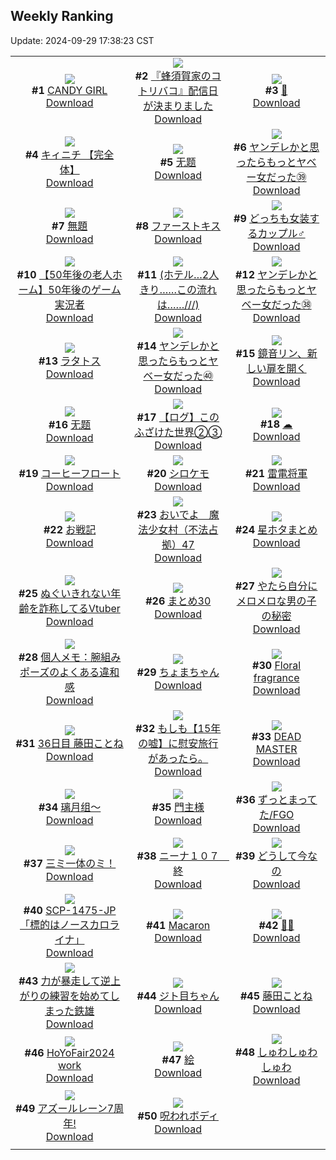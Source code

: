 ## Weekly Ranking
Update: 2024-09-29 17:38:23 CST

|      |      |      |
| :----: | :----: | :----: |
| ![](https://i.pixiv.re/c/240x480/img-master/img/2024/09/22/00/00/21/122650009_p0_master1200.jpg)<br>**#1** [CANDY GIRL](https://www.pixiv.net/artworks/122650009)<br>[Download](https://i.pixiv.re/img-original/img/2024/09/22/00/00/21/122650009_p0.png) | ![](https://i.pixiv.re/c/240x480/img-master/img/2024/09/23/17/29/47/122704051_p0_master1200.jpg)<br>**#2** [『蜂須賀家のコトリバコ』配信日が決まりました](https://www.pixiv.net/artworks/122704051)<br>[Download](https://i.pixiv.re/img-original/img/2024/09/23/17/29/47/122704051_p0.jpg) | ![](https://i.pixiv.re/c/240x480/img-master/img/2024/09/23/00/00/36/122683962_p0_master1200.jpg)<br>**#3** [🌙](https://www.pixiv.net/artworks/122683962)<br>[Download](https://i.pixiv.re/img-original/img/2024/09/23/00/00/36/122683962_p0.jpg) |
| ![](https://i.pixiv.re/c/240x480/img-master/img/2024/09/23/00/00/22/122683872_p0_master1200.jpg)<br>**#4** [キィニチ 【完全体】](https://www.pixiv.net/artworks/122683872)<br>[Download](https://i.pixiv.re/img-original/img/2024/09/23/00/00/22/122683872_p0.jpg) | ![](https://i.pixiv.re/c/240x480/img-master/img/2024/09/23/02/21/52/122688417_p0_master1200.jpg)<br>**#5** [无题](https://www.pixiv.net/artworks/122688417)<br>[Download](https://i.pixiv.re/img-original/img/2024/09/23/02/21/52/122688417_p0.jpg) | ![](https://i.pixiv.re/c/240x480/img-master/img/2024/09/23/00/01/07/122684084_p0_master1200.jpg)<br>**#6** [ヤンデレかと思ったらもっとヤベー女だった㊴](https://www.pixiv.net/artworks/122684084)<br>[Download](https://i.pixiv.re/img-original/img/2024/09/23/00/01/07/122684084_p0.png) |
| ![](https://i.pixiv.re/c/240x480/img-master/img/2024/09/23/21/32/41/122711695_p0_master1200.jpg)<br>**#7** [無題](https://www.pixiv.net/artworks/122711695)<br>[Download](https://i.pixiv.re/img-original/img/2024/09/23/21/32/41/122711695_p0.png) | ![](https://i.pixiv.re/c/240x480/img-master/img/2024/09/22/19/16/12/122673603_p0_master1200.jpg)<br>**#8** [ファーストキス](https://www.pixiv.net/artworks/122673603)<br>[Download](https://i.pixiv.re/img-original/img/2024/09/22/19/16/12/122673603_p0.jpg) | ![](https://i.pixiv.re/c/240x480/img-master/img/2024/09/23/00/00/46/122684005_p0_master1200.jpg)<br>**#9** [どっちも女装するカップル♂](https://www.pixiv.net/artworks/122684005)<br>[Download](https://i.pixiv.re/img-original/img/2024/09/23/00/00/46/122684005_p0.jpg) |
| ![](https://i.pixiv.re/c/240x480/img-master/img/2024/09/24/12/00/06/122728134_p0_master1200.jpg)<br>**#10** [【50年後の老人ホーム】50年後のゲーム実況者](https://www.pixiv.net/artworks/122728134)<br>[Download](https://i.pixiv.re/img-original/img/2024/09/24/12/00/06/122728134_p0.jpg) | ![](https://i.pixiv.re/c/240x480/img-master/img/2024/09/23/17/12/08/122703620_p0_master1200.jpg)<br>**#11** [(ホテル…2人きり……この流れは……///)](https://www.pixiv.net/artworks/122703620)<br>[Download](https://i.pixiv.re/img-original/img/2024/09/23/17/12/08/122703620_p0.jpg) | ![](https://i.pixiv.re/c/240x480/img-master/img/2024/09/22/00/00/56/122650138_p0_master1200.jpg)<br>**#12** [ヤンデレかと思ったらもっとヤベー女だった㊳](https://www.pixiv.net/artworks/122650138)<br>[Download](https://i.pixiv.re/img-original/img/2024/09/22/00/00/56/122650138_p0.png) |
| ![](https://i.pixiv.re/c/240x480/img-master/img/2024/09/22/01/32/28/122651057_p0_master1200.jpg)<br>**#13** [ラタトス](https://www.pixiv.net/artworks/122651057)<br>[Download](https://i.pixiv.re/img-original/img/2024/09/22/01/32/28/122651057_p0.jpg) | ![](https://i.pixiv.re/c/240x480/img-master/img/2024/09/24/00/00/47/122717365_p0_master1200.jpg)<br>**#14** [ヤンデレかと思ったらもっとヤベー女だった㊵](https://www.pixiv.net/artworks/122717365)<br>[Download](https://i.pixiv.re/img-original/img/2024/09/24/00/00/47/122717365_p0.png) | ![](https://i.pixiv.re/c/240x480/img-master/img/2024/09/23/09/08/55/122693786_p0_master1200.jpg)<br>**#15** [鏡音リン、新しい扉を開く](https://www.pixiv.net/artworks/122693786)<br>[Download](https://i.pixiv.re/img-original/img/2024/09/23/09/08/55/122693786_p0.jpg) |
| ![](https://i.pixiv.re/c/240x480/img-master/img/2024/09/23/00/00/27/122683906_p0_master1200.jpg)<br>**#16** [无题](https://www.pixiv.net/artworks/122683906)<br>[Download](https://i.pixiv.re/img-original/img/2024/09/23/00/00/27/122683906_p0.png) | ![](https://i.pixiv.re/c/240x480/img-master/img/2024/09/23/22/54/00/122714712_p0_master1200.jpg)<br>**#17** [【ログ】このふざけた世界②③](https://www.pixiv.net/artworks/122714712)<br>[Download](https://i.pixiv.re/img-original/img/2024/09/23/22/54/00/122714712_p0.jpg) | ![](https://i.pixiv.re/c/240x480/img-master/img/2024/09/23/00/00/30/122683928_p0_master1200.jpg)<br>**#18** [☁](https://www.pixiv.net/artworks/122683928)<br>[Download](https://i.pixiv.re/img-original/img/2024/09/23/00/00/30/122683928_p0.jpg) |
| ![](https://i.pixiv.re/c/240x480/img-master/img/2024/09/22/20/30/01/122675962_p0_master1200.jpg)<br>**#19** [コーヒーフロート](https://www.pixiv.net/artworks/122675962)<br>[Download](https://i.pixiv.re/img-original/img/2024/09/22/20/30/01/122675962_p0.png) | ![](https://i.pixiv.re/c/240x480/img-master/img/2024/09/23/00/00/13/122683829_p0_master1200.jpg)<br>**#20** [シロケモ](https://www.pixiv.net/artworks/122683829)<br>[Download](https://i.pixiv.re/img-original/img/2024/09/23/00/00/13/122683829_p0.png) | ![](https://i.pixiv.re/c/240x480/img-master/img/2024/09/22/22/38/42/122680759_p0_master1200.jpg)<br>**#21** [雷電将軍](https://www.pixiv.net/artworks/122680759)<br>[Download](https://i.pixiv.re/img-original/img/2024/09/22/22/38/42/122680759_p0.jpg) |
| ![](https://i.pixiv.re/c/240x480/img-master/img/2024/09/24/18/12/33/122734137_p0_master1200.jpg)<br>**#22** [お戦記](https://www.pixiv.net/artworks/122734137)<br>[Download](https://i.pixiv.re/img-original/img/2024/09/24/18/12/33/122734137_p0.png) | ![](https://i.pixiv.re/c/240x480/img-master/img/2024/09/23/17/00/14/122703298_p0_master1200.jpg)<br>**#23** [おいでよ　魔法少女村（不法占拠）47](https://www.pixiv.net/artworks/122703298)<br>[Download](https://i.pixiv.re/img-original/img/2024/09/23/17/00/14/122703298_p0.png) | ![](https://i.pixiv.re/c/240x480/img-master/img/2024/09/23/20/42/36/122709838_p0_master1200.jpg)<br>**#24** [星ホタまとめ](https://www.pixiv.net/artworks/122709838)<br>[Download](https://i.pixiv.re/img-original/img/2024/09/23/20/42/36/122709838_p0.png) |
| ![](https://i.pixiv.re/c/240x480/img-master/img/2024/09/23/19/54/43/122708211_p0_master1200.jpg)<br>**#25** [ぬぐいきれない年齢を詐称してるVtuber](https://www.pixiv.net/artworks/122708211)<br>[Download](https://i.pixiv.re/img-original/img/2024/09/23/19/54/43/122708211_p0.png) | ![](https://i.pixiv.re/c/240x480/img-master/img/2024/09/23/18/33/33/122705908_p0_master1200.jpg)<br>**#26** [まとめ30](https://www.pixiv.net/artworks/122705908)<br>[Download](https://i.pixiv.re/img-original/img/2024/09/23/18/33/33/122705908_p0.jpg) | ![](https://i.pixiv.re/c/240x480/img-master/img/2024/09/23/14/18/52/122699836_p0_master1200.jpg)<br>**#27** [やたら自分にメロメロな男の子の秘密](https://www.pixiv.net/artworks/122699836)<br>[Download](https://i.pixiv.re/img-original/img/2024/09/23/14/18/52/122699836_p0.png) |
| ![](https://i.pixiv.re/c/240x480/img-master/img/2024/09/24/06/00/05/122723736_p0_master1200.jpg)<br>**#28** [個人メモ：腕組みポーズのよくある違和感](https://www.pixiv.net/artworks/122723736)<br>[Download](https://i.pixiv.re/img-original/img/2024/09/24/06/00/05/122723736_p0.jpg) | ![](https://i.pixiv.re/c/240x480/img-master/img/2024/09/23/12/57/06/122698142_p0_master1200.jpg)<br>**#29** [ちょまちゃん](https://www.pixiv.net/artworks/122698142)<br>[Download](https://i.pixiv.re/img-original/img/2024/09/23/12/57/06/122698142_p0.jpg) | ![](https://i.pixiv.re/c/240x480/img-master/img/2024/09/22/01/05/03/122652529_p0_master1200.jpg)<br>**#30** [Floral fragrance](https://www.pixiv.net/artworks/122652529)<br>[Download](https://i.pixiv.re/img-original/img/2024/09/22/01/05/03/122652529_p0.png) |
| ![](https://i.pixiv.re/c/240x480/img-master/img/2024/09/23/14/33/51/122700127_p0_master1200.jpg)<br>**#31** [36日目 藤田ことね](https://www.pixiv.net/artworks/122700127)<br>[Download](https://i.pixiv.re/img-original/img/2024/09/23/14/33/51/122700127_p0.png) | ![](https://i.pixiv.re/c/240x480/img-master/img/2024/09/24/17/05/05/122732753_p0_master1200.jpg)<br>**#32** [もしも【15年の嘘】に慰安旅行があったら。](https://www.pixiv.net/artworks/122732753)<br>[Download](https://i.pixiv.re/img-original/img/2024/09/24/17/05/05/122732753_p0.jpg) | ![](https://i.pixiv.re/c/240x480/img-master/img/2024/09/24/19/26/06/122735867_p0_master1200.jpg)<br>**#33** [DEAD MASTER](https://www.pixiv.net/artworks/122735867)<br>[Download](https://i.pixiv.re/img-original/img/2024/09/24/19/26/06/122735867_p0.jpg) |
| ![](https://i.pixiv.re/c/240x480/img-master/img/2024/09/22/19/36/31/122674194_p0_master1200.jpg)<br>**#34** [璃月组～](https://www.pixiv.net/artworks/122674194)<br>[Download](https://i.pixiv.re/img-original/img/2024/09/22/19/36/31/122674194_p0.jpg) | ![](https://i.pixiv.re/c/240x480/img-master/img/2024/09/23/00/00/07/122683803_p0_master1200.jpg)<br>**#35** [門主様](https://www.pixiv.net/artworks/122683803)<br>[Download](https://i.pixiv.re/img-original/img/2024/09/23/00/00/07/122683803_p0.png) | ![](https://i.pixiv.re/c/240x480/img-master/img/2024/09/22/02/24/25/122654301_p0_master1200.jpg)<br>**#36** [ずっとまってた/FGO](https://www.pixiv.net/artworks/122654301)<br>[Download](https://i.pixiv.re/img-original/img/2024/09/22/02/24/25/122654301_p0.png) |
| ![](https://i.pixiv.re/c/240x480/img-master/img/2024/09/23/20/55/37/122710237_p0_master1200.jpg)<br>**#37** [三ミ一体のミ！](https://www.pixiv.net/artworks/122710237)<br>[Download](https://i.pixiv.re/img-original/img/2024/09/23/20/55/37/122710237_p0.jpg) | ![](https://i.pixiv.re/c/240x480/img-master/img/2024/09/22/18/00/53/122671340_p0_master1200.jpg)<br>**#38** [ニーナ１０７　終](https://www.pixiv.net/artworks/122671340)<br>[Download](https://i.pixiv.re/img-original/img/2024/09/22/18/00/53/122671340_p0.jpg) | ![](https://i.pixiv.re/c/240x480/img-master/img/2024/09/23/15/21/47/122701058_p0_master1200.jpg)<br>**#39** [どうして今なの](https://www.pixiv.net/artworks/122701058)<br>[Download](https://i.pixiv.re/img-original/img/2024/09/23/15/21/47/122701058_p0.jpg) |
| ![](https://i.pixiv.re/c/240x480/img-master/img/2024/09/23/18/22/54/122705570_p0_master1200.jpg)<br>**#40** [SCP-1475-JP「標的はノースカロライナ」](https://www.pixiv.net/artworks/122705570)<br>[Download](https://i.pixiv.re/img-original/img/2024/09/23/18/22/54/122705570_p0.jpg) | ![](https://i.pixiv.re/c/240x480/img-master/img/2024/09/23/09/06/06/122693743_p0_master1200.jpg)<br>**#41** [Macaron](https://www.pixiv.net/artworks/122693743)<br>[Download](https://i.pixiv.re/img-original/img/2024/09/23/09/06/06/122693743_p0.png) | ![](https://i.pixiv.re/c/240x480/img-master/img/2024/09/23/00/30/06/122685354_p0_master1200.jpg)<br>**#42** [🖤🤍](https://www.pixiv.net/artworks/122685354)<br>[Download](https://i.pixiv.re/img-original/img/2024/09/23/00/30/06/122685354_p0.png) |
| ![](https://i.pixiv.re/c/240x480/img-master/img/2024/09/23/01/25/09/122687119_p0_master1200.jpg)<br>**#43** [力が暴走して逆上がりの練習を始めてしまった鉄雄](https://www.pixiv.net/artworks/122687119)<br>[Download](https://i.pixiv.re/img-original/img/2024/09/23/01/25/09/122687119_p0.png) | ![](https://i.pixiv.re/c/240x480/img-master/img/2024/09/23/11/07/28/122695857_p0_master1200.jpg)<br>**#44** [ジト目ちゃん](https://www.pixiv.net/artworks/122695857)<br>[Download](https://i.pixiv.re/img-original/img/2024/09/23/11/07/28/122695857_p0.png) | ![](https://i.pixiv.re/c/240x480/img-master/img/2024/09/22/00/00/26/122650029_p0_master1200.jpg)<br>**#45** [藤田ことね](https://www.pixiv.net/artworks/122650029)<br>[Download](https://i.pixiv.re/img-original/img/2024/09/22/00/00/26/122650029_p0.jpg) |
| ![](https://i.pixiv.re/c/240x480/img-master/img/2024/09/23/21/01/25/122710537_p0_master1200.jpg)<br>**#46** [HoYoFair2024 work](https://www.pixiv.net/artworks/122710537)<br>[Download](https://i.pixiv.re/img-original/img/2024/09/23/21/01/25/122710537_p0.png) | ![](https://i.pixiv.re/c/240x480/img-master/img/2024/09/23/21/43/50/122712071_p0_master1200.jpg)<br>**#47** [絵](https://www.pixiv.net/artworks/122712071)<br>[Download](https://i.pixiv.re/img-original/img/2024/09/23/21/43/50/122712071_p0.png) | ![](https://i.pixiv.re/c/240x480/img-master/img/2024/09/23/12/41/45/122697838_p0_master1200.jpg)<br>**#48** [しゅわしゅわしゅわ](https://www.pixiv.net/artworks/122697838)<br>[Download](https://i.pixiv.re/img-original/img/2024/09/23/12/41/45/122697838_p0.jpg) |
| ![](https://i.pixiv.re/c/240x480/img-master/img/2024/09/23/00/00/36/122683963_p0_master1200.jpg)<br>**#49** [アズールレーン7周年!](https://www.pixiv.net/artworks/122683963)<br>[Download](https://i.pixiv.re/img-original/img/2024/09/23/00/00/36/122683963_p0.jpg) | ![](https://i.pixiv.re/c/240x480/img-master/img/2024/09/22/08/30/14/122658980_p0_master1200.jpg)<br>**#50** [呪われボディ](https://www.pixiv.net/artworks/122658980)<br>[Download](https://i.pixiv.re/img-original/img/2024/09/22/08/30/14/122658980_p0.png) |
|      |
